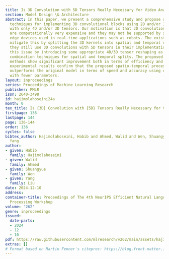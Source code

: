 ```yaml
---
title: Is 3D Convolution with 5D Tensors Really Necessary for Video Analysis?
section: Model Design \& Architecture
abstract: In this paper, we present a comprehensive study and propose several novel
  techniques for implementing 3D convolutional blocks using 2D and/or 1D convolutions
  with only 4D and/or 3D tensors. Our motivation is that 3D convolutions with 5D tensors
  are computationally very expensive and they may not be supported by some of the
  edge devices used in real-time applications such as robots. The existing approaches
  mitigate this by splitting the 3D kernels into spatial and temporal domains, but
  they still use 3D convolutions with 5D tensors in their implementations. We resolve
  this issue by introducing some appropriate 4D/3D tensor reshaping as well as new
  combination techniques for spatial and temporal splits. The proposed implementation
  methods show significant improvement both in terms of efficiency and accuracy. The
  experimental results confirm that the proposed spatio-temporal processing structure
  outperforms the original model in terms of speed and accuracy using only 4D tensors
  with fewer parameters.
layout: inproceedings
series: Proceedings of Machine Learning Research
publisher: PMLR
issn: 2640-3498
id: hajimolahoseini24a
month: 0
tex_title: Is {3D} Convolution with {5D} Tensors Really Necessary for Video Analysis?
firstpage: 136
lastpage: 144
page: 136-144
order: 136
cycles: false
bibtex_author: Hajimolahoseini, Habib and Ahmed, Walid and Wen, Shuangyue and Liu,
  Yang
author:
- given: Habib
  family: Hajimolahoseini
- given: Walid
  family: Ahmed
- given: Shuangyue
  family: Wen
- given: Yang
  family: Liu
date: 2024-12-10
address:
container-title: Proceedings of The 4th NeurIPS Efficient Natural Language and Speech
  Processing Workshop
volume: '262'
genre: inproceedings
issued:
  date-parts:
  - 2024
  - 12
  - 10
pdf: https://raw.githubusercontent.com/mlresearch/v262/main/assets/hajimolahoseini24a/hajimolahoseini24a.pdf
extras: []
# Format based on Martin Fenner's citeproc: https://blog.front-matter.io/posts/citeproc-yaml-for-bibliographies/
---
```

